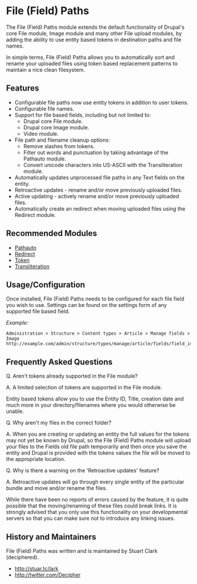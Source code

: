 File (Field) Paths
==================

The File (Field) Paths module extends the default functionality of Drupal's core
File module, Image module and many other File upload modules, by adding the
ability to use entity based tokens in destination paths and file names.

In simple terms, File (Field) Paths allows you to automatically sort and rename
your uploaded files using token based replacement patterns to maintain a nice
clean filesystem.



Features
--------

* Configurable file paths now use entity tokens in addition to user tokens.
* Configurable file names.
* Support for file based fields, including but not limited to:
    * Drupal core File module.
    * Drupal core Image module.
    * Video module.
* File path and filename cleanup options:
    * Remove slashes from tokens.
    * Filter out words and punctuation by taking advantage of the Pathauto
      module.
    * Convert unicode characters into US-ASCII with the Transliteration module.
* Automatically updates unprocessed file paths in any Text fields on the entity.
* Retroactive updates - rename and/or move previously uploaded files.
* Active updating - actively rename and/or move previously uploaded files.
* Automatically create an redirect when moving uploaded files using the Redirect
  module.



Recommended Modules
-------------------

* [Pathauto](https://www.drupal.org/project/pathauto)
* [Redirect](https://www.drupal.org/project/redirect)
* [Token](https://www.drupal.org/project/token)
* [Transliteration](https://www.drupal.org/project/transliteration)



Usage/Configuration
-------------------

Once installed, File (Field) Paths needs to be configured for each file field
you wish to use. Settings can be found on the settings form of any supported
file based field.

  *Example:*
  
    Administration > Structure > Content types > Article > Manage fields > Image
    http://example.com/admin/structure/types/manage/article/fields/field_image



Frequently Asked Questions
--------------------------

Q. Aren't tokens already supported in the File module?

A. A limited selection of tokens are supported in the File module.

   Entity based tokens allow you to use the Entity ID, Title, creation date and
   much more in your directory/filenames where you would otherwise be unable.


Q. Why aren't my files in the correct folder?

A. When you are creating or updating an entity the full values for the tokens
   may not yet be known by Drupal, so the File (Field) Paths module will upload
   your files to the Fields old file path temporarily and then once you save the
   entity and Drupal is provided with the tokens values the file will be moved
   to the appropriate location.


Q. Why is there a warning on the 'Retroactive updates' feature?

A. Retroactive updates will go through every single entity of the particular
   bundle and move and/or rename the files.

   While there have been no reports of errors caused by the feature, it is quite
   possible that the moving/renaming of these files could break links. It is
   strongly advised that you only use this functionality on your developmental
   servers so that you can make sure not to introduce any linking issues.



History and Maintainers
-----------------------

File (Field) Paths was written and is maintained by Stuart Clark (deciphered).

* http://stuar.tc/lark
* http://twitter.com/Decipher
